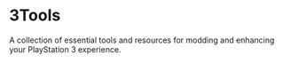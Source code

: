 # 3Tools
A collection of essential tools and resources for modding and enhancing your PlayStation 3 experience.
